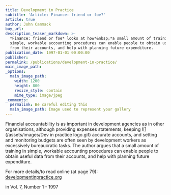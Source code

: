 ```yaml
---
title: Development in Practice
subtitle: 'Article: Finance: friend or foe?'
article: true
author: John Cammack
buy_url:
description_teaser_markdown: >-
  *Finance: friend or foe* looks at how*&nbsp;*a small amount of training in
  simple, workable accounting procedures can enable people to obtain useful data
  from their accounts, and help with planning future expenditure.
publication_date: 1997-01-01 00:00:00
publisher:
permalink: /publications/development-in-practice/
main_image_path:
_options:
  main_image_path:
    width: 1200
    height: 800
    resize_style: contain
    mime_type: image/jpeg
_comments:
  permalink: Be careful editing this
  main_image_path: Image used to represent your gallery
---
```


Financial accountability is as important in development agencies as in other organisations, although providing expenses statements, keeping ![](/assets/images/Dev in practice logo.gif) accurate accounts, and setting and monitoring budgets are often seen by development workers as excessively bureaucratic tasks. The author argues that a small amount of training in simple, workable accounting procedures can enable people to obtain useful data from their accounts, and help with planning future expenditure.

For more details/to read online (at page 79):  
[developmentinpractice.org](http://www.tandfonline.com/doi/pdf/10.1080/09614529754774)

in Vol. 7, Number 1 - 1997